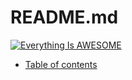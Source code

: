 # README.md


[![Everything Is AWESOME](https://yt-embed.herokuapp.com/embed?v=SeZWd4VCrD0)]([https://www.youtube.com/watch?v=StTqXEQ2l-Y](https://www.youtube.com/watch?v=SeZWd4VCrD0) "Testing Video")


* [Table of contents](<Table of contents.md>)

